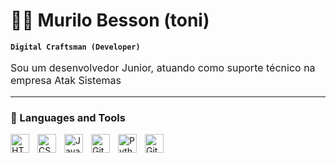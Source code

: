 # 🏄‍♂️ Murilo Besson (toni)

**`Digital Craftsman (Developer)`**

<p style="font-size: 16px;">Sou um desenvolvedor Junior, atuando como suporte técnico na empresa Atak Sistemas</p>

---

### 🧰 Languages and Tools

<img align="left" alt="HTML" width="30px" style="padding-right:10px;" src="https://cdn.jsdelivr.net/gh/devicons/devicon/icons/html5/html5-plain.svg" />
<img align="left" alt="CSS" width="30px" style="padding-right:10px;" src="https://cdn.jsdelivr.net/gh/devicons/devicon/icons/css3/css3-plain.svg" />
<img align="left" alt="JavaScript" width="30px" style="padding-right:10px;" src="https://cdn.jsdelivr.net/gh/devicons/devicon/icons/javascript/javascript-plain.svg" />
<img align="left" alt="Git" width="30px" style="padding-right:10px;" src="https://cdn.jsdelivr.net/gh/devicons/devicon/icons/git/git-original.svg" />
<img align="left" alt="Python" width="30px" style="padding-right:10px;" src="https://cdn-icons-png.flaticon.com/512/5968/5968350.png" />
<img align="left" alt="GitHub" width="30px" style="padding-right:10px;" src="https://encrypted-tbn0.gstatic.com/images?q=tbn:ANd9GcR27kaHyBN4-iwj7H4pMmnE7kaC720Y-PYzKQ&s" />
<br />
